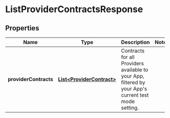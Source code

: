 

# ListProviderContractsResponse


## Properties

| Name | Type | Description | Notes |
|------------ | ------------- | ------------- | -------------|
|**providerContracts** | [**List&lt;ProviderContract&gt;**](ProviderContract.md) | Contracts for all Providers available to your App, filtered by your App&#39;s current test mode setting. |  |



